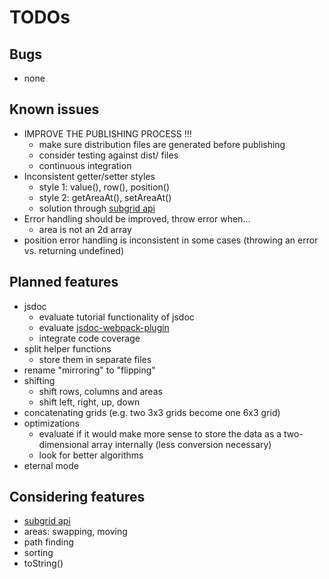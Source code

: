 # TODOs

## Bugs

* none

## Known issues

* IMPROVE THE PUBLISHING PROCESS !!!
    * make sure distribution files are generated before publishing
    * consider testing against dist/ files
    * continuous integration
* Inconsistent getter/setter styles
    * style 1: value(), row(), position()
    * style 2: getAreaAt(), setAreaAt()
    * solution through [subgrid api](subgrid-api.md)
* Error handling should be improved, throw error when... 
    * area is not an 2d array
* position error handling is inconsistent in some cases (throwing an error vs. returning undefined)

## Planned features

* jsdoc
    * evaluate tutorial functionality of jsdoc
    * evaluate [jsdoc-webpack-plugin](https://www.npmjs.com/package/jsdoc-webpack-plugin)
    * integrate code coverage
* split helper functions
    * store them in separate files 
* rename "mirroring" to "flipping" 
* shifting
    * shift rows, columns and areas 
    * shift left, right, up, down
* concatenating grids (e.g. two 3x3 grids become one 6x3 grid)
* optimizations
    * evaluate if it would make more sense to store the data as a two-dimensional array internally (less conversion necessary)
    * look for better algorithms
* eternal mode

## Considering features

* [subgrid api](subgrid-api.md)
* areas: swapping, moving
* path finding
* sorting
* toString()


